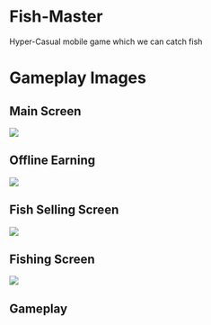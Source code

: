 # Fish-Master
 Hyper-Casual mobile game which we can catch fish
 <h1>Gameplay Images</h1>
  <h2>Main Screen</h2>
  <img src= "https://user-images.githubusercontent.com/74705281/189923944-5290fe7a-cc61-4b10-baa1-e7fcad26ee18.PNG">
  <h2>Offline Earning</h2>
  <img src="https://user-images.githubusercontent.com/74705281/189923936-b36fa614-e75c-47ca-84ab-bc2a413fc7d3.PNG">
  <h2>Fish Selling Screen</h2>
  <img src = "https://user-images.githubusercontent.com/74705281/189923988-8a9fe4ff-d65e-43ad-a3be-5baf3b501104.PNG" >
  <h2>Fishing Screen</h2>
  <img src="https://user-images.githubusercontent.com/74705281/189923949-de445ea6-7bc2-45bf-9a9a-8a1fe53a2918.PNG">
    <h2>Gameplay</h2>

